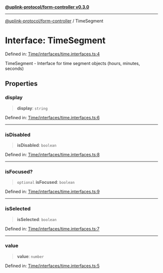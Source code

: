 [**@uplink-protocol/form-controller v0.3.0**](../README.md)

***

[@uplink-protocol/form-controller](../globals.md) / TimeSegment

# Interface: TimeSegment

Defined in: [Time/interfaces/time.interfaces.ts:4](https://github.com/jmkcoder/uplink-protocol-calendar/blob/c7c94af75a3a7e438811c9ee3008f982792d2fb8/src/Time/interfaces/time.interfaces.ts#L4)

TimeSegment - Interface for time segment objects (hours, minutes, seconds)

## Properties

### display

> **display**: `string`

Defined in: [Time/interfaces/time.interfaces.ts:6](https://github.com/jmkcoder/uplink-protocol-calendar/blob/c7c94af75a3a7e438811c9ee3008f982792d2fb8/src/Time/interfaces/time.interfaces.ts#L6)

***

### isDisabled

> **isDisabled**: `boolean`

Defined in: [Time/interfaces/time.interfaces.ts:8](https://github.com/jmkcoder/uplink-protocol-calendar/blob/c7c94af75a3a7e438811c9ee3008f982792d2fb8/src/Time/interfaces/time.interfaces.ts#L8)

***

### isFocused?

> `optional` **isFocused**: `boolean`

Defined in: [Time/interfaces/time.interfaces.ts:9](https://github.com/jmkcoder/uplink-protocol-calendar/blob/c7c94af75a3a7e438811c9ee3008f982792d2fb8/src/Time/interfaces/time.interfaces.ts#L9)

***

### isSelected

> **isSelected**: `boolean`

Defined in: [Time/interfaces/time.interfaces.ts:7](https://github.com/jmkcoder/uplink-protocol-calendar/blob/c7c94af75a3a7e438811c9ee3008f982792d2fb8/src/Time/interfaces/time.interfaces.ts#L7)

***

### value

> **value**: `number`

Defined in: [Time/interfaces/time.interfaces.ts:5](https://github.com/jmkcoder/uplink-protocol-calendar/blob/c7c94af75a3a7e438811c9ee3008f982792d2fb8/src/Time/interfaces/time.interfaces.ts#L5)
